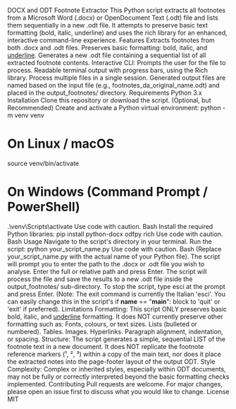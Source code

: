 DOCX and ODT Footnote Extractor
This Python script extracts all footnotes from a Microsoft Word (.docx) or OpenDocument Text (.odt) file and lists them sequentially in a new .odt file.
It attempts to preserve basic text formatting (bold, italic, underline) and uses the rich library for an enhanced, interactive command-line experience.
Features
Extracts footnotes from both .docx and .odt files.
Preserves basic formatting: bold, italic, and <u>underline</u>.
Generates a new .odt file containing a sequential list of all extracted footnote contents.
Interactive CLI: Prompts the user for the file to process.
Readable terminal output with progress bars, using the Rich library.
Process multiple files in a single session.
Generated output files are named based on the input file (e.g., footnotes_da_original_name.odt) and placed in the output_footnotes/ directory.
Requirements
Python 3.x
Installation
Clone this repository or download the script.
(Optional, but Recommended) Create and activate a Python virtual environment:
python -m venv venv

# On Linux / macOS
source venv/bin/activate
 
# On Windows (Command Prompt / PowerShell)
.\venv\Scripts\activate
Use code with caution.
Bash
Install the required Python libraries:
pip install python-docx odfpy rich
Use code with caution.
Bash
Usage
Navigate to the script's directory in your terminal.
Run the script:
python your_script_name.py
Use code with caution.
Bash
(Replace your_script_name.py with the actual name of your Python file).
The script will prompt you to enter the path to the .docx or .odt file you wish to analyse.
Enter the full or relative path and press Enter.
The script will process the file and save the results to a new .odt file inside the output_footnotes/ sub-directory.
To stop the script, type esci at the prompt and press Enter.
(Note: The exit command is currently the Italian 'esci'. You can easily change this in the script's if __name__ == "__main__": block to 'quit' or 'exit' if preferred).
Limitations
Formatting: This script ONLY preserves basic bold, italic, and <u>underline</u> formatting.
It does NOT currently preserve other formatting such as:
Fonts, colours, or text sizes.
Lists (bulleted or numbered).
Tables.
Images.
Hyperlinks.
Paragraph alignment, indentation, or spacing.
Structure: The script generates a simple, sequential LIST of the footnote text in a new document. It does NOT replicate the footnote reference markers (¹, ², ³) within a copy of the main text, nor does it place the extracted notes into the page-footer layout of the output ODT.
Style Complexity: Complex or inherited styles, especially within ODT documents, may not be fully or correctly interpreted beyond the basic formatting checks implemented.
Contributing
Pull requests are welcome. For major changes, please open an issue first to discuss what you would like to change.
License
MIT